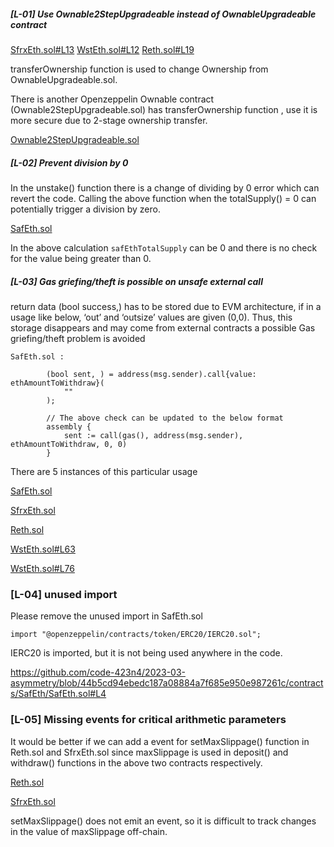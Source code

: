 
##### [L-01] Use Ownable2StepUpgradeable instead of OwnableUpgradeable contract
[SfrxEth.sol#L13](https://github.com/code-423n4/2023-03-asymmetry/blob/44b5cd94ebedc187a08884a7f685e950e987261c/contracts/SafEth/derivatives/SfrxEth.sol#L13)
[WstEth.sol#L12](https://github.com/code-423n4/2023-03-asymmetry/blob/44b5cd94ebedc187a08884a7f685e950e987261c/contracts/SafEth/derivatives/WstEth.sol#L12)
[Reth.sol#L19](https://github.com/code-423n4/2023-03-asymmetry/blob/44b5cd94ebedc187a08884a7f685e950e987261c/contracts/SafEth/derivatives/Reth.sol#L19)

transferOwnership function is used to change Ownership from OwnableUpgradeable.sol.

There is another Openzeppelin Ownable contract (Ownable2StepUpgradeable.sol) has transferOwnership function , use it is more secure due to 2-stage ownership transfer.

[Ownable2StepUpgradeable.sol](https://github.com/OpenZeppelin/openzeppelin-contracts-upgradeable/blob/master/contracts/access/Ownable2StepUpgradeable.sol)

##### [L-02] Prevent division by 0
In the unstake() function there is a change of dividing by 0 error which can revert the code.
Calling the above function when the totalSupply() = 0 can potentially trigger a division by zero.

[SafEth.sol](https://github.com/code-423n4/2023-03-asymmetry/blob/44b5cd94ebedc187a08884a7f685e950e987261c/contracts/SafEth/SafEth.sol#L116)

In the above calculation `safEthTotalSupply` can be 0 and there is no check for the value being greater than 0.


##### [L-03] Gas griefing/theft is possible on unsafe external call
return data (bool success,) has to be stored due to EVM architecture, if in a usage like below, ‘out’ and ‘outsize’ values are given (0,0).
Thus, this storage disappears and may come from external contracts a possible Gas griefing/theft problem is avoided

```
SafEth.sol :

        (bool sent, ) = address(msg.sender).call{value: ethAmountToWithdraw}(
            ""
        );

        // The above check can be updated to the below format
        assembly {                                    
            sent := call(gas(), address(msg.sender), ethAmountToWithdraw, 0, 0)
        }
```

There are 5 instances of this particular usage

[SafEth.sol](https://github.com/code-423n4/2023-03-asymmetry/blob/44b5cd94ebedc187a08884a7f685e950e987261c/contracts/SafEth/SafEth.sol#L124)

[SfrxEth.sol](https://github.com/code-423n4/2023-03-asymmetry/blob/44b5cd94ebedc187a08884a7f685e950e987261c/contracts/SafEth/derivatives/SfrxEth.sol#L84)

[Reth.sol](https://github.com/code-423n4/2023-03-asymmetry/blob/44b5cd94ebedc187a08884a7f685e950e987261c/contracts/SafEth/derivatives/Reth.sol#L110)

[WstEth.sol#L63](https://github.com/code-423n4/2023-03-asymmetry/blob/44b5cd94ebedc187a08884a7f685e950e987261c/contracts/SafEth/derivatives/WstEth.sol#L63)

[WstEth.sol#L76](https://github.com/code-423n4/2023-03-asymmetry/blob/44b5cd94ebedc187a08884a7f685e950e987261c/contracts/SafEth/derivatives/WstEth.sol#L76)

### [L-04] unused import 

Please remove the unused import in SafEth.sol
```
import "@openzeppelin/contracts/token/ERC20/IERC20.sol";
```
IERC20 is imported, but it is not being used anywhere in the code.

https://github.com/code-423n4/2023-03-asymmetry/blob/44b5cd94ebedc187a08884a7f685e950e987261c/contracts/SafEth/SafEth.sol#L4

### [L-05] Missing events for critical arithmetic parameters

It would be better if we can add a event for setMaxSlippage() function in Reth.sol and SfrxEth.sol since maxSlippage is used in deposit() and withdraw() functions in the above two contracts respectively.

[Reth.sol](https://github.com/code-423n4/2023-03-asymmetry/blob/44b5cd94ebedc187a08884a7f685e950e987261c/contracts/SafEth/derivatives/Reth.sol#L58)

[SfrxEth.sol](https://github.com/code-423n4/2023-03-asymmetry/blob/44b5cd94ebedc187a08884a7f685e950e987261c/contracts/SafEth/derivatives/SfrxEth.sol#L51)

setMaxSlippage() does not emit an event, so it is difficult to track changes in the value of maxSlippage off-chain.